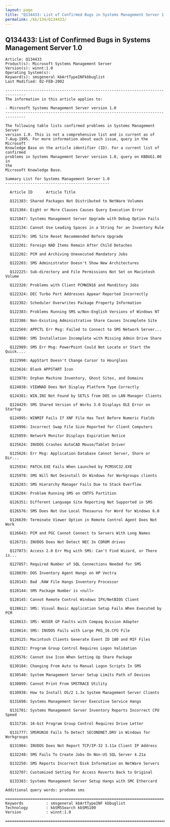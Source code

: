```yaml
---
layout: page
title: "Q134433: List of Confirmed Bugs in Systems Management Server 1.0"
permalink: /kb/134/Q134433/
---
```


## Q134433: List of Confirmed Bugs in Systems Management Server 1.0

	Article: Q134433
	Product(s): Microsoft Systems Management Server
	Version(s): winnt:1.0
	Operating System(s): 
	Keyword(s): smsgeneral kbArtTypeINFkbbuglist
	Last Modified: 02-FEB-2002
	
	-------------------------------------------------------------------------------
	The information in this article applies to:
	
	- Microsoft Systems Management Server version 1.0 
	-------------------------------------------------------------------------------
	
	The following table lists confirmed problems in Systems Management Server
	version 1.0. This is not a comprehensive list and is current as of
	7-Aug-1995. For more information about each issue, query in the Microsoft
	Knowledge Base on the article identifier (ID). For a current list of
	confirmed
	problems in Systems Management Server version 1.0, query on KBBUG1.00 in
	the
	Microsoft Knowledge Base.
	
	Summary List for Systems Management Server 1.0
	----------------------------------------------
	
	  Article ID      Article Title
	
	  Q121383: Shared Packages Not Distributed to NetWare Volumes
	
	  Q121384: Eight or More Clauses Causes Query Execution Error
	
	  Q121847: Systems Management Server Upgrade with Debug Option Fails
	
	  Q122134: Cannot Use Leading Spaces in a String for an Inventory Rule
	
	  Q122176: SMS Site Reset Recommended Before Upgrade
	
	  Q122201: Foreign NAD Items Remain After Child Detaches
	
	  Q122202: PCM and Archiving Unexecuted Mandatory Jobs
	
	  Q122203: SMS Administrator Doesn't Show New Architectures
	
	  Q122225: Sub-directory and File Permissions Not Set on Macintosh Volume
	
	  Q122320: Problems with Client PCMWIN16 and Manditory Jobs
	
	  Q122324: DEC Turbo Port Addresses Appear Reported Incorrectly
	
	  Q122382: Scheduler Overwrites Package Property Information
	
	  Q122383: Problems Running SMS w/Non-English Versions of Windows NT
	
	  Q122386: Non-Existing Administrative Share Causes Incomplete Site
	
	  Q122569: APPCTL Err Msg: Failed to Connect to SMS Network Server...
	
	  Q122988: SMS Installation Incomplete with Missing Admin Drive Share
	
	  Q122989: SMS Err Msg: PowerPoint Could Not Locate or Start the Quick....
	
	  Q122990: AppStart Doesn't Change Cursor to Hourglass
	
	  Q123616: Blank APPSTART Icon
	
	  Q123878: Orphan Machine Inventory, Ghost Sites, and Domains
	
	  Q124038: VIEWNAD Does Not Display Platform Type Correctly
	
	  Q124381: WIN.INI Not Found by SETLS from DOS on LAN Manager Clients
	
	  Q124429: SMS Shared Version of Works 3.0 Displays OLE Error on Startup
	
	  Q124995: WINMIF Fails If XNF File Has Text Before Numeric Fields
	
	  Q124996: Incorrect Swap File Size Reported for Client Computers
	
	  Q125059: Network Monitor Displays Expiration Notice
	
	  Q125624: INVDOS Crashes AutoCAD Mouse/Tablet Driver
	
	  Q125626: Err Msg: Application Database Cannot Server, Share or Dir...
	
	  Q125934: PATCH.EXE Fails When Launched by PCMSVC32.EXE
	
	  Q125978: SMS Will Not Deinstall On Windows for Workgroups clients
	
	  Q126283: SMS Hierarchy Manager Fails Due to Stack Overflow
	
	  Q126284: Problem Running SMS on CNTFS Partition
	
	  Q126351: Different Language Site Reporting Not Supported in SMS
	
	  Q126576: SMS Does Not Use Local Thesaurus for Word for Windows 6.0
	
	  Q126639: Terminate Viewer Option in Remote Control Agent Does Not Work
	
	  Q126643: PCM and PGC Cannot Connect to Servers With Long Names
	
	  Q126715: INVDOS Does Not Detect NEC 3x CDROM drives
	
	  Q127073: Access 2.0 Err Msg with SMS: Can't Find Wizard, or There is...
	
	  Q127857: Required Number of SQL Connections Needed for SMS
	
	  Q128039: DOS Inventory Agent Hangs on HP Vectra
	
	  Q128143: Bad .RAW File Hangs Inventory Processor
	
	  Q128144: SMS Package Number is <null>
	
	  Q128145: Cannot Remote Control Windows IPX/NetBIOS Client
	
	  Q128612: SMS: Visual Basic Application Setup Fails When Executed by PCM
	
	  Q128613: SMS: WUSER GP Faults with Compaq Qvision Adapter
	
	  Q128614: SMS: INVDOS Fails with Large PKG_16.CFG File
	
	  Q129125: Macintosh Clients Generate Event ID 180 and MIF Files
	
	  Q129232: Program Group Control Requires Logon Validation
	
	  Q129576: Cannot Use Icon When Setting Up Share Package
	
	  Q130184: Changing From Auto to Manual Logon Scripts In SMS
	
	  Q130540: System Management Server Setup Limits Path of Devices
	
	  Q130899: Cannot Print From SMSTRACE Utility
	
	  Q130938: How to Install OS/2 1.3x System Management Server Clients
	
	  Q131698: Systems Management Server Executive Service Hangs
	
	  Q131701: Systems Management Server Inventory Reports Incorrect CPU Speed
	
	  Q131716: 16-bit Program Group Control Requires Drive Letter
	
	  Q131777: SMSRUN16 Fails To Detect SECONDNET.DRV in Windows for Workgroups
	
	  Q131904: INVDOS Does Not Report TCP/IP-32 3.11a Client IP Address
	
	  Q132248: SMS Fails To Create Jobs On Non-US SQL Server 4.21a
	
	  Q132250: SMS Reports Incorrect Disk Information on NetWare Servers
	
	  Q132707: Customized Setting For Access Reverts Back to Original
	
	  Q133383: Systems Management Server Setup Hangs with SMC Ethercard
	
	Additional query words: prodsms sms
	
	======================================================================
	Keywords          : smsgeneral kbArtTypeINF kbbuglist
	Technology        : kbSMSSearch kbSMS100
	Version           : winnt:1.0
	
	=============================================================================
	

